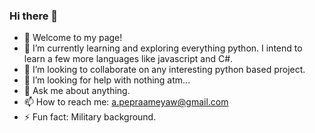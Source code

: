 ### Hi there 👋

- 🔭 Welcome to my page!
- 🌱 I’m currently learning and exploring everything python. I intend to learn a few more languages like javascript and C#. 
- 👯 I’m looking to collaborate on any interesting python based project.
- 🤔 I’m looking for help with nothing atm...
- 💬 Ask me about anything.
- 📫 How to reach me: a.pepraameyaw@gmail.com
- ⚡ Fun fact: Military background.
